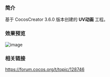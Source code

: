 ### 简介
基于 CocosCreator 3.6.0 版本创建的 **UV动画** 工程。

### 效果预览
![image](../../../gif/202207/2022072101.gif)

### 相关链接 
https://forum.cocos.org/t/topic/128746